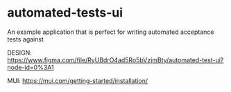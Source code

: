 # automated-tests-ui

An example application that is perfect for writing automated acceptance tests against

DESIGN: https://www.figma.com/file/RyUBdrO4ad5Ro5bVzjmBty/automated-test-ui?node-id=0%3A1

MUI: https://mui.com/getting-started/installation/
